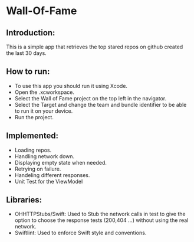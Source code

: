 # Wall-Of-Fame


## Introduction:

This is a simple app that retrieves the top stared repos on github created the last 30 days.


## How to run:

- To use this app you should run it using Xcode.
- Open the .xcworkspace.
- Select the Wall of Fame project on the top left in the navigator.
- Select the Target and change the team and bundle identifier to be able to run it on your device.
- Run the project.

## Implemented:
- Loading repos.
- Handling network down.
- Displaying empty state when needed.
- Retrying on failure.
- Handeling different responses.
- Unit Test for the ViewModel


## Libraries:
- OHHTTPStubs/Swift: Used to Stub the network calls in test to give the option to choose the response tests (200,404 ...) without using the real network.
- Swiftlint: Used to enforce Swift style and conventions.